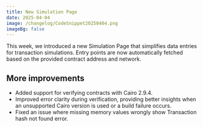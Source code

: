 ```yaml
---
title: New Simulation Page
date: 2025-04-04
image: /changelog/CodeSnippet20250404.png
imageBg: false
---
```


This week, we introduced a new Simulation Page that simplifies data
            entries for transaction simulations. Entry points are now
            automatically fetched based on the provided contract address and
            network.

## More improvements

- Added support for verifying contracts with Cairo 2.9.4.
- Improved error clarity during verification, providing better
              insights when an unsupported Cairo version is used or a build
              failure occurs.
- Fixed an issue where missing memory values wrongly show Transaction hash not found error.

